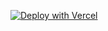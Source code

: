 

[![Deploy with Vercel](https://vercel.com/button)](https://vercel.com/new/git/external?repository-url=https%3A%2F%2Fgithub.com%2Feditmodelabs%2Fmsiab%2Ftree%2Fintegrations%2Fthemes%2Fdublin?&integration-ids=oac_KxaKzLl1KakFnclDJURDmQtI)
